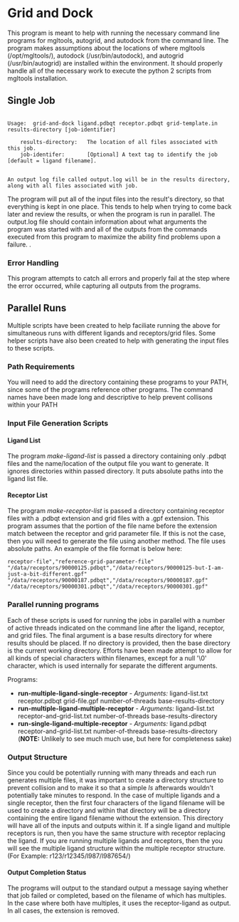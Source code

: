 # Grid and Dock


This program is meant to help with running the necessary command line programs for mgltools, autogrid, and autodock from the command line.  The program makes assumptions about the locations of where mgltools (/opt/mgltools/), autodock (/usr/bin/autodock), and autogrid (/usr/bin/autogrid) are installed within the environment.  It should properly handle all of the necessary work to execute the python 2 scripts from mgltools installation.  


## Single Job
```

Usage:  grid-and-dock ligand.pdbqt receptor.pdbqt grid-template.in results-directory [job-identifier] 

	results-directory: 	 The location of all files associated with this job. 
	job-identifer: 		 [Optional] A text tag to identify the job [default = ligand filename].
 

An output log file called output.log will be in the results directory, along with all files associated with job.

```

The program will put all of the input files into the result's directory, so that everything is kept in one place.  This tends to help when trying to come back later and review the results, or when the program is run in parallel.  The output.log file should contain information about what arguments the program was started with and all of the outputs from the commands executed from this program to maximize the ability find problems upon a failure.
.

### Error Handling

This program attempts to catch all errors and properly fail at the step where the error occurred, while capturing all outputs from the programs.

## Parallel Runs

Multiple scripts have been created to help faciliate running the above for simultaneous runs with different ligands and receptors/grid files.  Some helper scripts have also been created to help with generating the input files to these scripts.

### Path Requirements

You will need to add the directory containing these programs to your PATH, since some of the programs reference other programs.  The command names have been made long and descriptive to help prevent collisons within your PATH


### Input File Generation Scripts

#### Ligand List
The program _make-ligand-list_ is passed a directory containing only .pdbqt files and the name/location of the output file you want to generate.  It ignores directories within passed directory.  It puts absolute paths into the ligand list file.

#### Receptor List
The program _make-receptor-list_ is passed a directory containing receptor files with a .pdbqt extension and grid files with a .gpf extension.  This program assumes that the portion of the file name before the extension match between the receptor and grid parameter file.  If this is not the case, then you will need to generate the file using another method.  The file uses absolute paths.  An example of the file format is below here:

```
receptor-file","reference-grid-parameter-file"
"/data/receptors/90000125.pdbqt","/data/receptors/90000125-but-I-am-just-a-bit-different.gpf"
"/data/receptors/90000187.pdbqt","/data/receptors/90000187.gpf"
"/data/receptors/90000301.pdbqt","/data/receptors/90000301.gpf"
```

### Parallel running programs

Each of these scripts is used for running the jobs in parallel with a number of active threads indicated on the command line after the ligand, receptor, and grid files.  The final argument is a base results directory for where results should be placed.  If no directory is provided, then the base directory is the current working directory.  Efforts have been made attempt to allow for all kinds of special characters within filenames, except for a null '\0' character, which is used internally for separate the different arguments.

Programs:

* **run-multiple-ligand-single-receptor** - _Arguments:_ ligand-list.txt receptor.pdbqt grid-file.gpf number-of-threads base-results-directory
* **run-multiple-ligand-multiple-receptor** - _Arguments:_ ligand-list.txt receptor-and-grid-list.txt number-of-threads base-results-directory
* **run-single-ligand-multiple-receptor** - _Arguments:_ ligand.pdbqt receptor-and-grid-list.txt number-of-threads base-results-directory (**NOTE:**  Unlikely to see much much use, but here for completeness sake)

### Output Structure

Since you could be potentially running with many threads and each run generates multiple files, it was important to create a directory structure to prevent collision and to make it so that a simple _ls_ afterwards wouldn't potentially take minutes to respond.  In the case of multiple ligands and a single receptor, then the first four characters of the ligand filename will be used to create a directory and within that directory will be a directory containing the entire ligand filename without the extension.  This directory will have all of the inputs and outputs within it.  If a single ligand and multiple receptors is run, then you have the same structure with receptor replacing the ligand.  If you are running multiple ligands and receptors, then the you will see the multiple ligand structure within the multiple receptor structure.  (For Example:  r123/r12345/l987/l987654/)

#### Output Completion Status

The programs will output to the standard output a message saying whether that job failed or completed, based on the filename of which has multiples.  In the case where both have multiples, it uses the receptor-ligand as output.  In all cases, the extension is removed.

